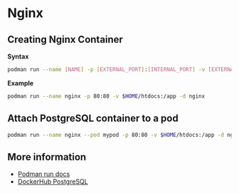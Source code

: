 # Nginx

## Creating Nginx Container

**Syntax**

```bash
podman run --name [NAME] -p [EXTERNAL_PORT]:[INTERNAL_PORT] -v [EXTERNAL_VOLUME]:[INTERNAL_VOLUME] -d nginx
```

**Example**

```bash
podman run --name nginx -p 80:80 -v $HOME/htdocs:/app -d nginx
```

## Attach PostgreSQL container to a pod

```bash
podman run --name nginx --pod mypod -p 80:80 -v $HOME/htdocs:/app -d nginx
```

## More information

- [Podman run docs](https://docs.podman.io/en/latest/markdown/podman-run.1.html)
- [DockerHub PostgreSQL](https://hub.docker.com/_/nginx)
